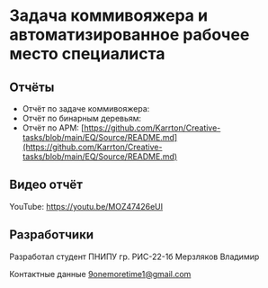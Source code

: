 # Задача коммивояжера и автоматизированное рабочее место специалиста
## Отчёты
- Отчёт по задаче коммивояжера:
- Отчёт по бинарным деревьям:
- Отчёт по АРМ: [https://github.com/Karrton/Creative-tasks/blob/main/EQ/Source/README.md](https://github.com/Karrton/Creative-tasks/blob/main/EQ/Source/README.md)
## Видео отчёт
YouTube: https://youtu.be/MOZ47426eUI 
## Разработчики 
Разработал студент ПНИПУ гр. РИС-22-1б Мерзляков Владимир

Контактные данные 9onemoretime1@gmail.com
